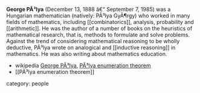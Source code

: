 __George PÃ³lya__ (December 13, 1888 â€“ September 7, 1985) was a Hungarian mathematician (natively: PÃ³lya GyÃ¶rgy) who worked in many fields of mathematics, including [[combinatorics]], analysis, probability and [[arithmetic]]. He was the author of a number of books on the heuristics of mathematical research, that is, methods to formulate and solve problems. Against the trend of considering mathematical reasoning to be wholly deductive, PÃ³lya wrote on analogical and [[inductive reasoning]] in mathematics. He was also writing about mathematics education.

* wikipedia [George PÃ³lya](http://en.wikipedia.org/wiki/George_P%C3%B3lya), [PÃ³lya enumeration theorem](http://en.wikipedia.org/wiki/P%C3%B3lya_enumeration_theorem)
* [[PÃ³lya enumeration theorem]] 

category: people
